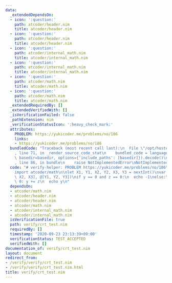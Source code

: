 ```yaml
---
data:
  _extendedDependsOn:
  - icon: ':question:'
    path: atcoder/header.nim
    title: atcoder/header.nim
  - icon: ':question:'
    path: atcoder/header.nim
    title: atcoder/header.nim
  - icon: ':question:'
    path: atcoder/internal_math.nim
    title: atcoder/internal_math.nim
  - icon: ':question:'
    path: atcoder/internal_math.nim
    title: atcoder/internal_math.nim
  - icon: ':question:'
    path: atcoder/math.nim
    title: atcoder/math.nim
  - icon: ':question:'
    path: atcoder/math.nim
    title: atcoder/math.nim
  _extendedRequiredBy: []
  _extendedVerifiedWith: []
  _isVerificationFailed: false
  _pathExtension: nim
  _verificationStatusIcon: ':heavy_check_mark:'
  attributes:
    PROBLEM: https://yukicoder.me/problems/no/186
    links:
    - https://yukicoder.me/problems/no/186
  bundledCode: "Traceback (most recent call last):\n  File \"/opt/hostedtoolcache/Python/3.9.6/x64/lib/python3.9/site-packages/onlinejudge_verify/documentation/build.py\"\
    , line 71, in _render_source_code_stat\n    bundled_code = language.bundle(stat.path,\
    \ basedir=basedir, options={'include_paths': [basedir]}).decode()\n  File \"/opt/hostedtoolcache/Python/3.9.6/x64/lib/python3.9/site-packages/onlinejudge_verify/languages/nim.py\"\
    , line 86, in bundle\n    raise NotImplementedError\nNotImplementedError\n"
  code: "# verify-helper: PROBLEM https://yukicoder.me/problems/no/186\n\nimport atcoder/header\n\
    import atcoder/math\n\nlet X1, Y1, X2, Y2, X3, Y3 = nextInt()\nvar (y, z) = crt(@[X1,\
    \ X2, X3], @[Y1, Y2, Y3])\nif y == 0 and z == 0:\n  echo -1\nelse:\n  if y ==\
    \ 0: y += z\n  echo y\n"
  dependsOn:
  - atcoder/math.nim
  - atcoder/header.nim
  - atcoder/header.nim
  - atcoder/math.nim
  - atcoder/internal_math.nim
  - atcoder/internal_math.nim
  isVerificationFile: true
  path: verify/crt_test.nim
  requiredBy: []
  timestamp: '2020-09-23 23:13:39+09:00'
  verificationStatus: TEST_ACCEPTED
  verifiedWith: []
documentation_of: verify/crt_test.nim
layout: document
redirect_from:
- /verify/verify/crt_test.nim
- /verify/verify/crt_test.nim.html
title: verify/crt_test.nim
---
```

